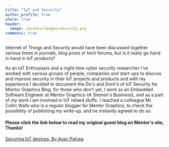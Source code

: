 ```yaml
---
title: "IoT and Security"
author_profile: true
share: true
header:
  image: /assets/images/security.png
comments: true  
---
```


Internet of Things and Security would have been discussed together various times in journals, blog posts or tech forums, but is it really go hand in hand in IoT products?

As an IoT Enthusiasts and a night time cyber security researcher I've worked with various groups of people, companies and start-ups to discuss and improve security in their IoT projects and products and with my experience I decided to document the Do's and Dont's of IoT Security for Mentor Graphics Blog, for those who don't yet, I work as an Embedded Software Engineer at Mentor Graphics-(A Siemen's Business), and as a part of my work I am involved in IoT relaed stuffs. I reached a colleague Mr. Collin Walls who is a regular blogger for Mentor Graphics, to check the possibility of publishing my write-up, and he instantly agreed to do so.

#### Please click the link below to read my original guest blog on Mentor's site, Thanks!

[Securing IoT devices, By Ayan Pahwa](https://blogs.mentor.com/colinwalls/blog/2017/04/24/securing-iot-devices/)

